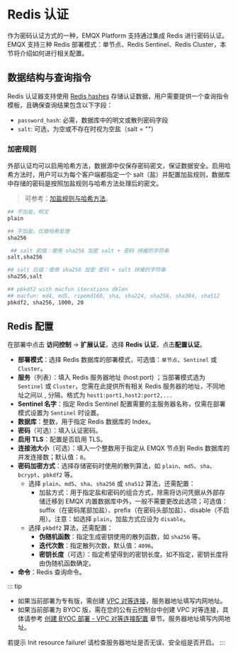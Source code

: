 # Redis 认证

作为密码认证方式的一种，EMQX Platform 支持通过集成 Redis 进行密码认证。EMQX 支持三种 Redis 部署模式：单节点、Redis Sentinel、Redis Cluster，本节将介绍如何进行相关配置。

## 数据结构与查询指令
Redis 认证器支持使用 [Redis hashes](https://redis.io/docs/manual/data-types/#hashes) 存储认证数据，用户需要提供一个查询指令模板，且确保查询结果包含以下字段：

- `password_hash`: 必需，数据库中的明文或散列密码字段
- `salt`: 可选，为空或不存在时视为空盐（salt = ""）

### 加密规则

外部认证均可以启用哈希方法，数据源中仅保存密码密文，保证数据安全。启用哈希方法时，用户可以为每个客户端都指定一个 salt（盐）并配置加盐规则，数据库中存储的密码是按照加盐规则与哈希方法处理后的密文。

> 可参考：[加盐规则与哈希方法](https://www.emqx.io/docs/zh/v4.3/advanced/auth.html#%E5%AF%86%E7%A0%81%E5%8A%A0%E7%9B%90%E8%A7%84%E5%88%99%E4%B8%8E%E5%93%88%E5%B8%8C%E6%96%B9%E6%B3%95)。

```bash
## 不加盐，明文
plain

## 不加盐，仅做哈希处理
sha256

 ## salt 前缀：使用 sha256 加密 salt + 密码 拼接的字符串
salt,sha256

## salt 后缀：使用 sha256 加密 密码 + salt 拼接的字符串
sha256,salt

## pbkdf2 with macfun iterations dklen
## macfun: md4, md5, ripemd160, sha, sha224, sha256, sha384, sha512
pbkdf2, sha256, 1000, 20
```


## Redis 配置

在部署中点击 **访问控制** -> **扩展认证**，选择 **Redis 认证**，点击**配置认证**。

- **部署模式**：选择 Redis 数据库的部署模式，可选值：`单节点`、`Sentinel` 或 `Cluster`。
- **服务**（列表）：填入 Redis 服务器地址 (host:port) ；当部署模式选为 `Sentinel` 或 `Cluster`，您需在此提供所有相关 Redis 服务器的地址，不同地址之间以 , 分隔，格式为 `host1:port1,host2:port2,...`
- **Sentinel 名字**：指定 Redis Sentinel 配置需要的主服务器名称，仅需在部署模式设置为 `Sentinel` 时设置。
- **数据库**：整数，用于指定 Redis 数据库的 Index。
- **密码**（可选）：填入认证密码。
- **启用 TLS**：配置是否启用 TLS。
- **连接池大小**（可选）：填入一个整数用于指定从 EMQX 节点到 Redis 数据库的并发连接数；默认值：`8`。
- **密码加密方式**：选择存储密码时使用的散列算法，如 `plain`、`md5`、`sha`、`bcrypt`、`pbkdf2` 等。
    - 选择 `plain`、`md5`、`sha`、`sha256` 或 `sha512` 算法，还需配置：
        - 加盐方式：用于指定盐和密码的组合方式，除需将访问凭据从外部存储迁移到 EMQX 内置数据库中外，一般不需要更改此选项；可选值：suffix（在密码尾部加盐）、prefix（在密码头部加盐）、disable（不启用）。注意：如选择 `plain`，加盐方式应设为 `disable`。
    - 选择 `pkbdf2` 算法，还需配置：
        - **伪随机函数**：指定生成密钥使用的散列函数，如 `sha256` 等。
        - **迭代次数**：指定散列次数，默认值：`4096`。
        - **密钥长度**（可选）：指定希望得到的密钥长度。如不指定，密钥长度将由伪随机函数确定。
- **命令**：Redis 查询命令。

::: tip
* 如果当前部署为专有版，需创建 [VPC 对等连接](./vpc_peering.md)，服务器地址填写内网地址。
* 如果当前部署为 BYOC 版，需在您的公有云控制台中创建 VPC 对等连接，具体请参考 [创建 BYOC 部署 - VPC 对等连接配置](../create/byoc.md#vpc-对等连接配置) 章节。服务器地址填写内网地址。

若提示 Init resource failure! 请检查服务器地址是否无误、安全组是否开启。
:::

